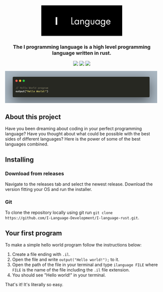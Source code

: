 <p align="center">
    <img src="https://github.com/I-Language-Development/I-language-rust/blob/main/.github/logo-with-text.png" height="100px">
</p>
<h3 align="center">
    The I programming language is a high level programming language written in rust.
</h3>
<p align="center">
    <img src="https://www.codefactor.io/repository/github/i-language-development/i-language-rust/badge">
    <img src="https://github.com/I-Language-Development/I-language/actions/workflows/megalinter.yml/badge.svg">
    <img src="https://img.shields.io/badge/pre--commit-enabled-brightgreen?logo=pre-commit">
</p>

<img src="https://github.com/I-Language-Development/I-language-rust/blob/main/.github/example-syntax.png?raw=true" width="500px"/>

## About this project
Have you been dreaming about coding in your perfect programming language?
Have you thought about what could be possible with the best sides of different languages?
Here is the power of some of the best languages combined.

## Installing
### Download from releases
Navigate to the releases tab and select the newest release. Download the version fitting your OS and run the installer.

### Git
To clone the repository locally using git run `git clone https://github.com/I-Language-Development/I-language-rust.git`.

## Your first program
To make a simple hello world program follow the instructions below:
1. Create a file ending with `.il`.
2. Open the file and write `output("Hello world!");` to it.
3. Open the path of the file in your terminal and type `ilanguage FILE` where `FILE` is the name of the file including
the `.il` file extension.
4. You should see "Hello world!" in your terminal.

That's it! It's literally so easy.
